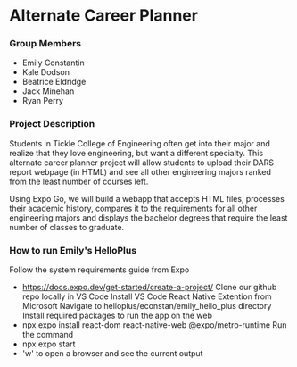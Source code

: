 # Alternate Career Planner

### Group Members
* Emily Constantin
* Kale Dodson
* Beatrice Eldridge 
* Jack Minehan
* Ryan Perry

### Project Description

Students in Tickle College of Engineering often get into their major and
realize that they love engineering, but want a different specialty. This
alternate career planner project will allow students to upload their 
DARS report webpage (in HTML) and see all other engineering majors ranked
from the least number of courses left.

Using Expo Go, we will build a webapp that accepts HTML files, processes
their academic history, compares it to the requirements for all other 
engineering majors and displays the bachelor degrees that require the least
number of classes to graduate.

### How to run Emily's HelloPlus

Follow the system requirements guide from Expo
* https://docs.expo.dev/get-started/create-a-project/
Clone our github repo locally in VS Code
Install VS Code React Native Extention from Microsoft
Navigate to helloplus/econstan/emily_hello_plus directory
Install required packages to run the app on the web
* npx expo install react-dom react-native-web @expo/metro-runtime
Run the command 
* npx expo start
* 'w' to open a browser and see the current output

